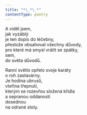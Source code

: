 ```yaml
---
title: "*\_*\_*"
contentType: poetry
---
```


<section>

A viděl jsem,  
jak vyzáblý  
je ten dopis do léčebny,  
přestože obsahoval všechny důvody,  
pro které má smysl vrátit se zpátky,  
sem,  
do světa důvodů.

Ranní světlo opřelo svoje karáty  
o roh zastavárny.  
Je hodina ubrusů,  
vteřina třepnutí,  
kterým se rozevřou složená křídla  
a sepranou oddaností  
dosednou  
na odrané stoly.

</section>
